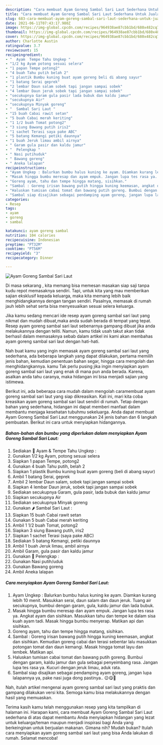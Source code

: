 ```yaml
---
description: "Cara membuat Ayam Goreng Sambal Sari Laut Sederhana Untuk Jualan"
title: "Cara membuat Ayam Goreng Sambal Sari Laut Sederhana Untuk Jualan"
slug: 683-cara-membuat-ayam-goreng-sambal-sari-laut-sederhana-untuk-jualan
date: 2021-06-11T07:43:17.980Z
image: https://img-global.cpcdn.com/recipes/964938ae87cbb1bd/680x482cq70/ayam-goreng-sambal-sari-laut-foto-resep-utama.jpg
thumbnail: https://img-global.cpcdn.com/recipes/964938ae87cbb1bd/680x482cq70/ayam-goreng-sambal-sari-laut-foto-resep-utama.jpg
cover: https://img-global.cpcdn.com/recipes/964938ae87cbb1bd/680x482cq70/ayam-goreng-sambal-sari-laut-foto-resep-utama.jpg
author: Charlotte Austin
ratingvalue: 3.7
reviewcount: 15
recipeingredient:
- "  Ayam  Tempe Tahu Ungkep "
- "1/2 kg Ayam potong sesuai selera"
- "1 papan Tempe potong2"
- "4 buah Tahu putih belah 2"
- "1 plastik Bumbu kuning buat ayam goreng beli di abang sayur"
- "1 batang Serai geprek"
- "2 lembar Daun salam sobek tapi jangan sampai sobek"
- "4 lembar Daun jeruk sobek tapi jangan sampai sobek"
- "secukupnya Garam gula pasir lada bubuk dan kaldu jamur"
- "secukupnya Air"
- "secukupnya Minyak goreng"
- "  Sambal Sari Laut "
- "15 buah Cabai rawit setan"
- "5 buah Cabai merah keriting"
- "1 1/2 buah Tomat potong2"
- "3 siung Bawang putih iris2"
- "1 sachet Terasi saya pake ABC"
- "5 batang Kemangi petiki daunnya"
- "1 buah Jeruk limau ambil airnya"
- " Garam gula pasir dan kaldu jamur"
- "  Pelengkap "
- " Nasi putihuduk"
- " Bawang goreng"
- " Aneka lalapan"
recipeinstructions:
- "Ayam Ungkep : Balurkan bumbu halus kuning ke ayam. Diamkan kurang lebih 10 menit. Masukkan serai, daun salam dan daun jeruk. Tuang air secukupnya, bumbui dengan garam, gula, kaldu jamur dan lada bubuk."
- "Masak hingga bumbu meresap dan ayam empuk. Jangan lupa tes rasa ya. Angkat ayam dan sisihkan. Masukkan tahu dan tempe ke dalam sisa kuah ayam tadi. Masak hingga bumbu menyerap. Matikan api dan sisihkan."
- "Goreng ayam, tahu dan tempe hingga matang, sisihkan."
- "Sambal : Goreng irisan bawang putih hingga kuning keemasan, angkat dan sisihkan. Kemudian goreng cabai dan terasi sebentar lalu masukkan potongan tomat dan daun kemangi. Masak hingga tomat layu dan lembek. Matikan api."
- "Haluskan tumisan cabai tomat dan bawang putih goreng. Bumbui dengan garam, kaldu jamur dan gula sebagai penyeimbang rasa. Jangan lupa tes rasa ya. Kucuri dengan jeruk limau, aduk rata."
- "Sambal siap disajikan sebagai pendamping ayam goreng, jangan lupa lalapannya ya, pake nasi juga dong pastinya.. 😉😋🤭"
categories:
- Resep
tags:
- ayam
- goreng
- sambal

katakunci: ayam goreng sambal 
nutrition: 104 calories
recipecuisine: Indonesian
preptime: "PT32M"
cooktime: "PT56M"
recipeyield: "3"
recipecategory: Dinner

---
```



![Ayam Goreng Sambal Sari Laut](https://img-global.cpcdn.com/recipes/964938ae87cbb1bd/680x482cq70/ayam-goreng-sambal-sari-laut-foto-resep-utama.jpg)

Di masa  sekarang , kita memang bisa memesan masakan siap saji tanpa kudu repot memasaknya sendiri. Tapi, untuk kita yang mau memberikan sajian eksklusif kepada keluarga, maka kita memang lebih baik menghidangkannya dengan tangan sendiri. Pasalnya, memasak di rumah jauh lebih sehat serta bisa menyesuaikan sesuai selera keluarga.

Jika kamu sedang mencari ide resep ayam goreng sambal sari laut yang nikmat dan mudah dibuat,maka anda sudah berada di tempat yang tepat. Resep ayam goreng sambal sari laut  sebenarnya gampang dibuat jika anda melakukannya dengan teliti. Namun, kamu tidak usah takut akan tidak berhasil dalam memasaknya 
sebab dalam artikel ini kami akan membahas ayam goreng sambal sari laut dengan hati-hati.  



Nah buat kamu yang ingin memasak ayam goreng sambal sari laut yang sederhana, ada beberapa langkah yang dapat dilakukan, pertama memilih jenis bahan, kemudian penentuan bahan segar, hingga cara mengolah dan menghidangkannya. kamu Tak perlu pusing jika ingin menyiapkan ayam goreng sambal sari laut yang enak di mana pun anda berada. Karena, asalkan anda  tahu caranya, maka hidangan ini bisa menjadi sajian yang istimewa.

Berikut ini, ada beberapa cara mudah dalam mengolah caramembuat ayam goreng sambal sari laut yang siap dikreasikan. Kali ini, mari kita coba kreasikan ayam goreng sambal sari laut sendiri di rumah. Tetap dengan bahan yang sederhana, hidangan ini dapat memberi manfaat dalam membantu menjaga kesehatan tubuhmu sekeluarga. Anda dapat membuat Ayam Goreng Sambal Sari Laut menggunakan 24 jenis bahan dan 6 langkah pembuatan. Berikut ini cara untuk menyiapkan hidangannya.

<!--inarticleads1-->

##### Bahan-bahan dan bumbu yang diperlukan dalam menyiapkan Ayam Goreng Sambal Sari Laut:

1. Sediakan  🍗 Ayam &amp; Tempe Tahu Ungkep :
1. Gunakan 1/2 kg Ayam, potong sesuai selera
1. Siapkan 1 papan Tempe, potong2
1. Gunakan 4 buah Tahu putih, belah 2
1. Siapkan 1 plastik Bumbu kuning buat ayam goreng (beli di abang sayur)
1. Ambil 1 batang Serai, geprek
1. Ambil 2 lembar Daun salam, sobek tapi jangan sampai sobek
1. Siapkan 4 lembar Daun jeruk, sobek tapi jangan sampai sobek
1. Sediakan secukupnya Garam, gula pasir, lada bubuk dan kaldu jamur
1. Siapkan secukupnya Air
1. Sediakan secukupnya Minyak goreng
1. Gunakan  🌶 Sambal Sari Laut :
1. Siapkan 15 buah Cabai rawit setan
1. Gunakan 5 buah Cabai merah keriting
1. Ambil 1 1/2 buah Tomat, potong2
1. Siapkan 3 siung Bawang putih, iris2
1. Siapkan 1 sachet Terasi (saya pake ABC)
1. Sediakan 5 batang Kemangi, petiki daunnya
1. Ambil 1 buah Jeruk limau, ambil airnya
1. Ambil  Garam, gula pasir dan kaldu jamur
1. Gunakan  🥒 Pelengkap :
1. Gunakan  Nasi putih/uduk
1. Gunakan  Bawang goreng
1. Ambil  Aneka lalapan




<!--inarticleads2-->

##### Cara menyiapkan Ayam Goreng Sambal Sari Laut:

1. Ayam Ungkep : Balurkan bumbu halus kuning ke ayam. Diamkan kurang lebih 10 menit. Masukkan serai, daun salam dan daun jeruk. Tuang air secukupnya, bumbui dengan garam, gula, kaldu jamur dan lada bubuk.
1. Masak hingga bumbu meresap dan ayam empuk. Jangan lupa tes rasa ya. Angkat ayam dan sisihkan. Masukkan tahu dan tempe ke dalam sisa kuah ayam tadi. Masak hingga bumbu menyerap. Matikan api dan sisihkan.
1. Goreng ayam, tahu dan tempe hingga matang, sisihkan.
1. Sambal : Goreng irisan bawang putih hingga kuning keemasan, angkat dan sisihkan. Kemudian goreng cabai dan terasi sebentar lalu masukkan potongan tomat dan daun kemangi. Masak hingga tomat layu dan lembek. Matikan api.
1. Haluskan tumisan cabai tomat dan bawang putih goreng. Bumbui dengan garam, kaldu jamur dan gula sebagai penyeimbang rasa. Jangan lupa tes rasa ya. Kucuri dengan jeruk limau, aduk rata.
1. Sambal siap disajikan sebagai pendamping ayam goreng, jangan lupa lalapannya ya, pake nasi juga dong pastinya.. 😉😋🤭




Nah, itulah artikel mengenai  ayam goreng sambal sari laut  yang praktis dan gampang dilakukan versi kita. Semoga kamu bisa melakukannya dengan hasil yang memuaskan. 

Terima kasih kamu telah menggunakan resep yang kita tampilkan di halaman ini. Harapan kami, cara membuat  Ayam Goreng Sambal Sari Laut sederhana di atas dapat membantu Anda menyiapkan hidangan yang lezat untuk keluarga/teman maupun menjadi inspirasi bagi Anda yang berkeinginan untuk berjualan makanan. Gimana nih? Mudah bukan? Itulah cara menyiapkan ayam goreng sambal sari laut yang bisa Anda lakukan di rumah. Selamat mencoba!

